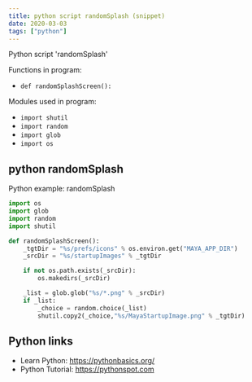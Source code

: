 ```yaml
---
title: python script randomSplash (snippet)
date: 2020-03-03
tags: ["python"]
---
```

Python script 'randomSplash'

Functions in program: 
* `def randomSplashScreen():`

Modules used in program: 
* `import shutil`
* `import random`
* `import glob`
* `import os`

## python randomSplash

Python example: randomSplash

```python
import os
import glob
import random
import shutil

def randomSplashScreen():
    _tgtDir = "%s/prefs/icons" % os.environ.get("MAYA_APP_DIR")
    _srcDir = "%s/startupImages" % _tgtDir

    if not os.path.exists(_srcDir):
        os.makedirs(_srcDir)

    _list = glob.glob("%s/*.png" % _srcDir)
    if _list:
        _choice = random.choice(_list)
        shutil.copy2(_choice,"%s/MayaStartupImage.png" % _tgtDir)


```

## Python links

- Learn Python: https://pythonbasics.org/
- Python Tutorial: https://pythonspot.com
